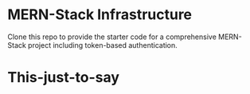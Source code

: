 # MERN-Stack Infrastructure

Clone this repo to provide the starter code for a comprehensive MERN-Stack project including token-based authentication.
# This-just-to-say
